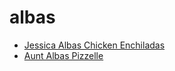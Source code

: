 # albas

 * [Jessica Albas Chicken Enchiladas](../../index/j/jessica-albas-chicken-enchiladas-232349.json)
 * [Aunt Albas Pizzelle](../../index/a/aunt-albas-pizzelle.json)
